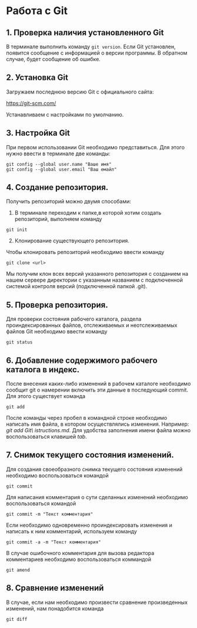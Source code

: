 # Работа с Git
## 1. Проверка наличия установленного Git
В терминале выполнить команду `git version`. 
Если Git установлен, появится сообщение с информацией о версии программы. В обратном случае, будет сообщение об ошибке.

## 2. Установка Git
Загружаем последнюю версию Git с официального сайта:

 https://git-scm.com/

Устанавливаем с настройками по умолчанию.

## 3. Настройка Git

При первом использовании Git необходимо представиться. 
Для этого нужно ввести в терминале две команды: 
```
git config --global user.name "Ваше имя"
git config --global user.email "Ваш емайл"

```

## 4. Создание репозитория.

Получить репозиторий можно двумя способами: 

1. В терминале переходим к папке,в которой хотим создать репозиторий, выполняем команду 
```
git init
```
2. Клонирование существующего репозитория.

Чтобы клонировать репозиторий необходимо ввести команду 
```
git clone <url>
```
Мы получим клон всех версий указанного репозитория с созданием на нашем сервере директории с указанным названием с подключенной системой контроля версий (подключенной папкой .git).

## 5. Проверка репозитория.
Для проверки состояния рабочего каталога, раздела проиндексированных файлов, отслеживаемых и неотслеживаемых файлов Git необходимо ввести команду
```
git status
```
## 6. Добавление содержимого рабочего каталога в индекс.
После внесения каких-либо изменений в рабочем каталоге необходимо сообщит git о намерении включить эти данные в последующий commit. Для этого существует команда
```
git add
```
После команды через пробел в командной строке необходимо написать имя файла, в котором осуществлялись изменения. Например: _git add Git\ istructions.md_. Для удобства заполнения имени файла можно воспользоваться клавишей _tab_.

## 7. Снимок текущего состояния изменений.
Для создания своеобразного снимка текущего состояния изменений необходимо воспользоваться командой
```
git commit
```
Для написания комментария о сути сделанных изменений необходимо воспользоваться командой

```
git commit -m "Текст комментария"
```
Если необходимо одновременно проиндексировать изменения и написать к ним комментарий, используем команду
```
git commit -a -m "Текст комментария"
```
В случае ошибочного комментария для вызова редактора комментариев необходимо воспользоваться коммандой
```
git amend
```

## 8. Сравнение изменений
В случае, если нам необходимо произвести сравнение произведенных изменений, нам понадобится команда 
```
git diff
```

